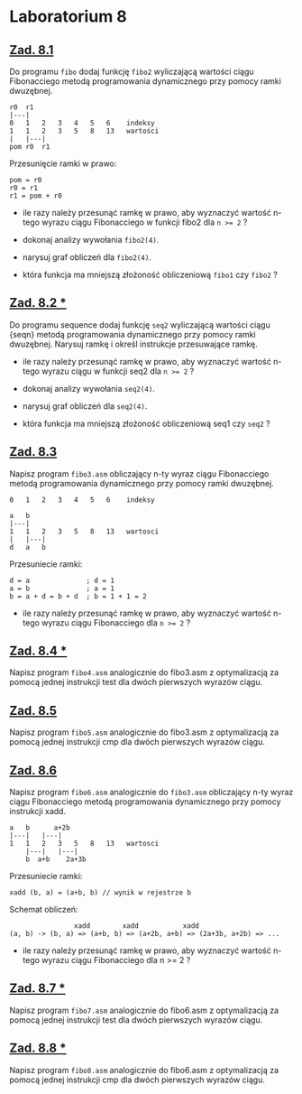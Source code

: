 # Laboratorium 8

## [Zad. 8.1]()

Do programu `fibo` dodaj funkcję `fibo2` wyliczającą wartości ciągu Fibonacciego metodą programowania dynamicznego przy pomocy ramki dwuzębnej.
```
r0  r1
|---|
0   1   2   3   4   5   6    indeksy
1   1   2   3   5   8   13   wartości
|   |---|
pom r0  r1
```

Przesunięcie ramki w prawo:
```
pom = r0
r0 = r1
r1 = pom + r0
```

- ile razy należy przesunąć ramkę w prawo, aby wyznaczyć wartość n-tego wyrazu ciągu Fibonacciego w funkcji fibo2 dla `n >= 2` ?

- dokonaj analizy wywołania `fibo2(4)`.

- narysuj graf obliczeń dla `fibo2(4)`.

- która funkcja ma mniejszą złożoność obliczeniową `fibo1` czy `fibo2` ?

## [Zad. 8.2 *]()

Do programu sequence dodaj funkcję `seq2` wyliczającą wartości ciągu {seqn} metodą programowania dynamicznego przy pomocy ramki dwuzębnej. Narysuj ramkę i określ instrukcje przesuwające ramkę.

- ile razy należy przesunąć ramkę w prawo, aby wyznaczyć wartość n-tego wyrazu ciągu w funkcji seq2 dla `n >= 2` ?

- dokonaj analizy wywołania `seq2(4)`.

- narysuj graf obliczeń dla `seq2(4)`.

- która funkcja ma mniejszą złożoność obliczeniową seq1 czy `seq2` ?

## [Zad. 8.3]()

Napisz program `fibo3.asm` obliczający n-ty wyraz ciągu Fibonacciego metodą programowania dynamicznego przy pomocy ramki dwuzębnej.
```
0   1   2   3   4   5   6    indeksy

a   b
|---|
1   1   2   3   5   8   13   wartosci
|   |---|
d   a   b
```

Przesuniecie ramki:
```
d = a              ; d = 1
a = b              ; a = 1
b = a + d = b + d  ; b = 1 + 1 = 2
```

- ile razy należy przesunąć ramkę w prawo, aby wyznaczyć wartość n-tego wyrazu ciągu Fibonacciego dla `n >= 2` ?

## [Zad. 8.4 *]()

Napisz program `fibo4.asm` analogicznie do fibo3.asm z optymalizacją za pomocą jednej instrukcji test dla dwóch pierwszych wyrazów ciągu.

## [Zad. 8.5]()

Napisz program `fibo5.asm` analogicznie do fibo3.asm z optymalizacją za pomocą jednej instrukcji cmp dla dwóch pierwszych wyrazów ciągu.

## [Zad. 8.6]()

Napisz program `fibo6.asm` analogicznie do `fibo3.asm` obliczający n-ty wyraz ciągu Fibonacciego metodą programowania dynamicznego przy pomocy instrukcji xadd.
```
a   b      a+2b  
|---|   |---|
1   1   2   3   5   8   13   wartosci
    |---|   |---|
    b  a+b    2a+3b
```

Przesuniecie ramki:
```
xadd (b, a) = (a+b, b) // wynik w rejestrze b
```

Schemat obliczeń:
```
                xadd        xadd           xadd
(a, b) -> (b, a) => (a+b, b) => (a+2b, a+b) => (2a+3b, a+2b) => ...
```

- ile razy należy przesunąć ramkę w prawo, aby wyznaczyć wartość n-tego wyrazu ciągu Fibonacciego dla n >= 2 ?

## [Zad. 8.7 *]()

Napisz program `fibo7.asm` analogicznie do fibo6.asm z optymalizacją za pomocą jednej instrukcji test dla dwóch pierwszych wyrazów ciągu.

## [Zad. 8.8 *]()
	
Napisz program `fibo8.asm` analogicznie do fibo6.asm z optymalizacją za pomocą jednej instrukcji cmp dla dwóch pierwszych wyrazów ciągu.
